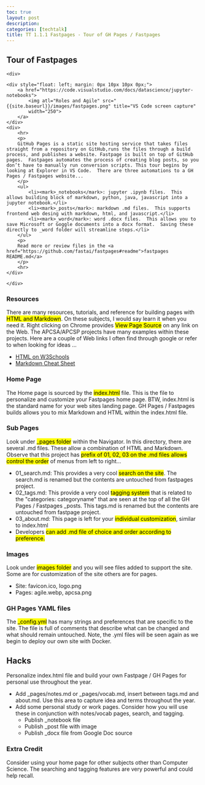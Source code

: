 ```yaml
---
toc: true
layout: post
description: 
categories: [techtalk]
title: TT 1.1.1 Fastpages - Tour of GH Pages / Fastpages
---
```


## Tour of Fastpages

<div>

    <div>

    <div style="float: left; margin: 0px 10px 10px 0px;">
        <a href="https://code.visualstudio.com/docs/datascience/jupyter-notebooks">
            <img atl="Roles and Agile" src="{{site.baseurl}}/images/fastpages.png" title="VS Code screen capture"
            width="250">
        </a>
    </div>
    <div>
        <hr>
        <p>
        GitHub Pages is a static site hosting service that takes files straight from a repository on GitHub,runs the files through a build process, and publishes a website. Fastpage is built on top of GitHub pages.  Fastpages automates the process of creating blog posts, so you don’t have to manually run conversion scripts. This tour begins by looking at Explorer in VS Code.  There are three automations to a GH Pages / Fastpages website...
        </p>
        <ul>
            <li><mark>_notebooks</mark>: jupyter .ipynb files.  This allows building block of markdown, python, java, javascript into a jupyter notebook.</li>
            <li><mark>_posts</mark>: markdown .md files.  This supports frontend web desing with markdown, html, and javascript.</li>
            <li><mark>_word</mark>: word .docx files.  This allows you to save Microsoft or Goggle documents into a docx format.  Saving these directly to _word folder will streamline steps.</li>
        </ul>
        <p>
        Read more or review files in the <a href="https://github.com/fastai/fastpages#readme">fastpages README.md</a>
        </p>
        <hr>
    </div>

    </div>

</div>

### Resources
There are many resources, tutorials, and reference for building pages with <mark>HTML and Markdown</mark>.  On these subjects, I would say learn it when you need it.  Right clicking on Chrome provides <mark>View Page Source</mark> on any link on the Web.  The APCSA/APCSP projects have many examples within these projects.  Here are a couple of Web links I often find through google or refer to when looking for ideas ...
- [HTML on W3Schools](https://www.w3schools.com/html/default.asp)
- [Markdown Cheat Sheet](https://www.markdownguide.org/cheat-sheet/)

### Home Page
The Home page is sourced by the <mark>index.html</mark> file.  This is the file to personalize and customize your Fastpages home page.  BTW, index.html is the standard name for your web sites landing page.  GH Pages / Fastpages builds allows you to <makrk>mix Markdown and HTML</mark> within the index.html file.

### Sub Pages
Look under <mark>_pages folder</mark> within the Navigator.  In this directory, there are several .md files.  These allow a combination of HTML and Markdown.  Observe that this project has <mark>prefix of 01, 02, 03 on the .md files allows control the order</mark> of menus from left to right...
- 01_search.md:  This provides a very cool <mark>search on the site</mark>.  The search.md is renamed but the contents are untouched from fastpages project.
- 02_tags.md:  This provide a very cool <mark>tagging system</mark> that is related to the "categories: categoryname" that are seen at the top of all the GH Pages / Fastpages _posts.  This tags.md is renamed but the contents are untouched from fastpage project.
- 03_about.md:  This page is left for your <mark>individual customization</mark>, similar to index.html
- Developers <mark>can add .md file of choice<mark> and order according to preference.

### Images
Look under <mark>images folder</mark> and you will see files added to support the site.  Some are for customization of the site others are for pages.
- Site: favicon.ico, logo.png
- Pages: agile.webp, apcsa.png

### GH Pages YAML files
The <mark>_config.yml</mark> has many strings and preferences that are specific to the site.  The file is full of comments that describe what can be changed and what should remain untouched.  Note, the .yml files will be seen again as we begin to deploy our own site with Docker.

## Hacks
Personalize index.html file and build your own Fastpage / GH Pages for personal use throughout the year.
- Add _pages/notes.md or _pages/vocab.md, insert between tags.md and about.md.  Use this area to capture idea and terms throughout the year.  
- Add some personal study or work pages.  Consider how you will use these in conjunction with notes/vocab pages, search, and tagging.
    - Publish _notebook file
    - Publish _post file with image
    - Publish _docx file from Google Doc source

### Extra Credit
Consider using your home page for other subjects other than Computer Science.  The searching and tagging features are very powerful and could help recall.   
